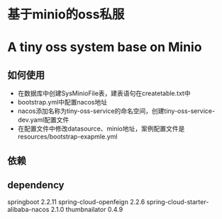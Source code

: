 # 基于minio的oss私服
# A tiny oss system base on Minio

## 如何使用
- 在数据库中创建SysMinioFile表，建表语句在createtable.txt中
- bootstrap.yml中配置nacos地址
- nacos添加名称为tiny-oss-service的命名空间，创建tiny-oss-service-dev.yaml配置文件
- 在配置文件中修改datasource、minio地址，案例配置文件是resources/bootstrap-exapmle.yml



## 依赖
## dependency
  springboot 2.2.11
  spring-cloud-openfeign 2.2.6
  spring-cloud-starter-alibaba-nacos 2.1.0
  thumbnailator 0.4.9
